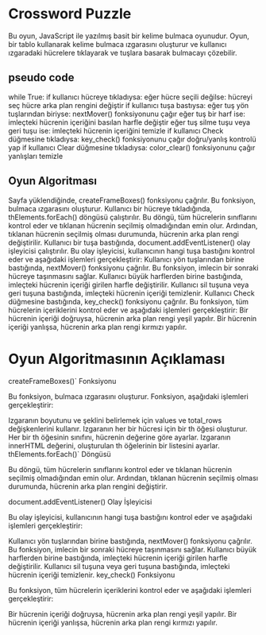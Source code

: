 # Crossword Puzzle

Bu oyun, JavaScript ile yazılmış basit bir kelime bulmaca oyunudur. Oyun, bir tablo kullanarak kelime bulmaca ızgarasını oluşturur ve kullanıcı ızgaradaki hücrelere tıklayarak ve tuşlara basarak bulmacayı çözebilir.
## pseudo code

while True:
  if kullanıcı hücreye tıkladıysa:
    eğer hücre seçili değilse:
      hücreyi seç
      hücre arka plan rengini değiştir
  if kullanıcı tuşa bastıysa:
    eğer tuş yön tuşlarından biriyse:
      nextMover() fonksiyonunu çağır
    eğer tuş bir harf ise:
      imleçteki hücrenin içeriğini basılan harfle değiştir
    eğer tuş silme tuşu veya geri tuşu ise:
      imleçteki hücrenin içeriğini temizle
  if kullanıcı Check düğmesine tıkladıysa:
    key_check() fonksiyonunu çağır doğru/yanlış kontrolü yap
  if kullanıcı Clear düğmesine tıkladıysa:
    color_clear() fonksiyonunu çağır yanlışları temizle
## Oyun Algoritması

Sayfa yüklendiğinde, createFrameBoxes() fonksiyonu çağrılır. Bu fonksiyon, bulmaca ızgarasını oluşturur.
Kullanıcı bir hücreye tıkladığında, thElements.forEach() döngüsü çalıştırılır. Bu döngü, tüm hücrelerin sınıflarını kontrol eder ve tıklanan hücrenin seçilmiş olmadığından emin olur. Ardından, tıklanan hücrenin seçilmiş olması durumunda, hücrenin arka plan rengi değiştirilir.
Kullanıcı bir tuşa bastığında, document.addEventListener() olay işleyicisi çalıştırılır. Bu olay işleyicisi, kullanıcının hangi tuşa bastığını kontrol eder ve aşağıdaki işlemleri gerçekleştirir:
Kullanıcı yön tuşlarından birine bastığında, nextMover() fonksiyonu çağrılır. Bu fonksiyon, imlecin bir sonraki hücreye taşınmasını sağlar.
Kullanıcı büyük harflerden birine bastığında, imleçteki hücrenin içeriği girilen harfle değiştirilir.
Kullanıcı sil tuşuna veya geri tuşuna bastığında, imleçteki hücrenin içeriği temizlenir.
Kullanıcı Check düğmesine bastığında, key_check() fonksiyonu çağrılır. Bu fonksiyon, tüm hücrelerin içeriklerini kontrol eder ve aşağıdaki işlemleri gerçekleştirir:
Bir hücrenin içeriği doğruysa, hücrenin arka plan rengi yeşil yapılır.
Bir hücrenin içeriği yanlışsa, hücrenin arka plan rengi kırmızı yapılır.

# Oyun Algoritmasının Açıklaması

createFrameBoxes()` Fonksiyonu

Bu fonksiyon, bulmaca ızgarasını oluşturur. Fonksiyon, aşağıdaki işlemleri gerçekleştirir:

Izgaranın boyutunu ve şeklini belirlemek için values ve total_rows değişkenlerini kullanır.
Izgaranın her bir hücresi için bir th öğesi oluşturur.
Her bir th öğesinin sınıfını, hücrenin değerine göre ayarlar.
Izgaranın innerHTML değerini, oluşturulan th öğelerinin bir listesini ayarlar.
thElements.forEach()` Döngüsü

Bu döngü, tüm hücrelerin sınıflarını kontrol eder ve tıklanan hücrenin seçilmiş olmadığından emin olur. Ardından, tıklanan hücrenin seçilmiş olması durumunda, hücrenin arka plan rengini değiştirir.

document.addEventListener() Olay İşleyicisi

Bu olay işleyicisi, kullanıcının hangi tuşa bastığını kontrol eder ve aşağıdaki işlemleri gerçekleştirir:

Kullanıcı yön tuşlarından birine bastığında, nextMover() fonksiyonu çağrılır. Bu fonksiyon, imlecin bir sonraki hücreye taşınmasını sağlar.
Kullanıcı büyük harflerden birine bastığında, imleçteki hücrenin içeriği girilen harfle değiştirilir.
Kullanıcı sil tuşuna veya geri tuşuna bastığında, imleçteki hücrenin içeriği temizlenir.
key_check() Fonksiyonu

Bu fonksiyon, tüm hücrelerin içeriklerini kontrol eder ve aşağıdaki işlemleri gerçekleştirir:

Bir hücrenin içeriği doğruysa, hücrenin arka plan rengi yeşil yapılır.
Bir hücrenin içeriği yanlışsa, hücrenin arka plan rengi kırmızı yapılır.


   
